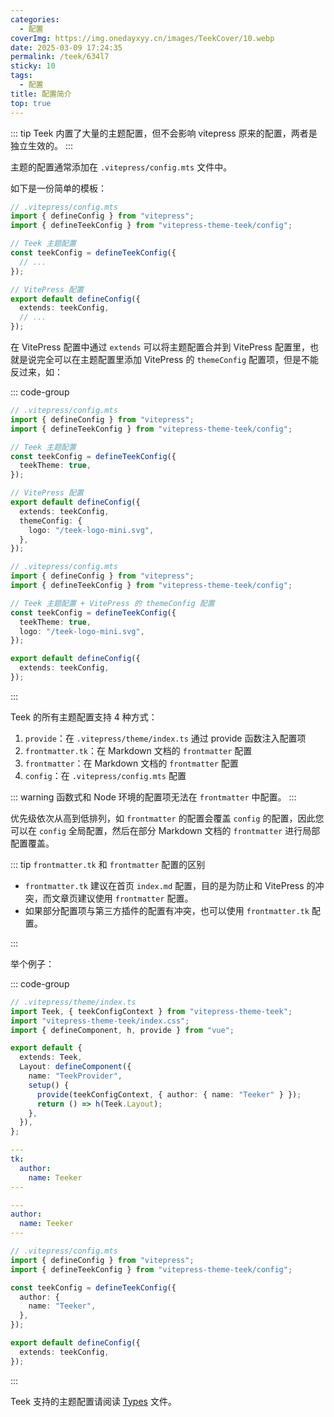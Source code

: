 ```yaml
---
categories:
  - 配置
coverImg: https://img.onedayxyy.cn/images/TeekCover/10.webp
date: 2025-03-09 17:24:35
permalink: /teek/634l7
sticky: 10
tags:
  - 配置
title: 配置简介
top: true
---
```

::: tip
Teek 内置了大量的主题配置，但不会影响 vitepress 原来的配置，两者是独立生效的。
:::

主题的配置通常添加在 `.vitepress/config.mts` 文件中。

如下是一份简单的模板：

```ts
// .vitepress/config.mts
import { defineConfig } from "vitepress";
import { defineTeekConfig } from "vitepress-theme-teek/config";

// Teek 主题配置
const teekConfig = defineTeekConfig({
  // ...
});

// VitePress 配置
export default defineConfig({
  extends: teekConfig,
  // ...
});
```

在 VitePress 配置中通过 `extends` 可以将主题配置合并到 VitePress 配置里，也就是说完全可以在主题配置里添加 VitePress 的 `themeConfig` 配置项，但是不能反过来，如：

::: code-group

```ts [各自配置]
// .vitepress/config.mts
import { defineConfig } from "vitepress";
import { defineTeekConfig } from "vitepress-theme-teek/config";

// Teek 主题配置
const teekConfig = defineTeekConfig({
  teekTheme: true,
});

// VitePress 配置
export default defineConfig({
  extends: teekConfig,
  themeConfig: {
    logo: "/teek-logo-mini.svg",
  },
});
```

```ts [统一配置]
// .vitepress/config.mts
import { defineConfig } from "vitepress";
import { defineTeekConfig } from "vitepress-theme-teek/config";

// Teek 主题配置 + VitePress 的 themeConfig 配置
const teekConfig = defineTeekConfig({
  teekTheme: true,
  logo: "/teek-logo-mini.svg",
});

export default defineConfig({
  extends: teekConfig,
});
```

:::

Teek 的所有主题配置支持 4 种方式：

1. `provide`：在 `.vitepress/theme/index.ts` 通过 provide 函数注入配置项
2. `frontmatter.tk`：在 Markdown 文档的 `frontmatter` 配置
3. `frontmatter`：在 Markdown 文档的 `frontmatter` 配置
4. `config`：在 `.vitepress/config.mts` 配置

::: warning
函数式和 Node 环境的配置项无法在 `frontmatter` 中配置。
:::

优先级依次从高到低排列，如 `frontmatter` 的配置会覆盖 `config` 的配置，因此您可以在 `config` 全局配置，然后在部分 Markdown 文档的 `frontmatter` 进行局部配置覆盖。

::: tip `frontmatter.tk` 和 `frontmatter` 配置的区别

- `frontmatter.tk` 建议在首页 `index.md` 配置，目的是为防止和 VitePress 的冲突，而文章页建议使用 `frontmatter` 配置。
- 如果部分配置项与第三方插件的配置有冲突，也可以使用 `frontmatter.tk` 配置。

:::

举个例子：

::: code-group

```ts [provide] {11}
// .vitepress/theme/index.ts
import Teek, { teekConfigContext } from "vitepress-theme-teek";
import "vitepress-theme-teek/index.css";
import { defineComponent, h, provide } from "vue";

export default {
  extends: Teek,
  Layout: defineComponent({
    name: "TeekProvider",
    setup() {
      provide(teekConfigContext, { author: { name: "Teeker" } });
      return () => h(Teek.Layout);
    },
  }),
};
```

```yaml [frontmatter.tk]
---
tk:
  author:
    name: Teeker
---
```

```yaml [frontmatter]
---
author:
  name: Teeker
---
```

```ts [config]
// .vitepress/config.mts
import { defineConfig } from "vitepress";
import { defineTeekConfig } from "vitepress-theme-teek/config";

const teekConfig = defineTeekConfig({
  author: {
    name: "Teeker",
  },
});

export default defineConfig({
  extends: teekConfig,
});
```

:::

Teek 支持的主题配置请阅读 [Types](https://github.com/Kele-Bingtang/vitepress-theme-teek/blob/master/packages/config/types.ts) 文件。
